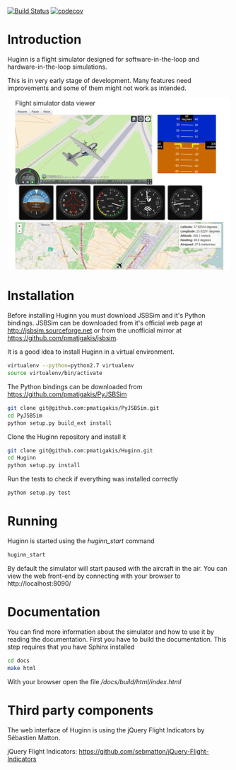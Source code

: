 [![Build Status](https://travis-ci.org/pmatigakis/Huginn.svg?branch=master)](https://travis-ci.org/pmatigakis/Huginn)
[![codecov](https://codecov.io/gh/pmatigakis/Huginn/branch/master/graph/badge.svg)](https://codecov.io/gh/pmatigakis/Huginn)

Introduction
============
Huginn is a flight simulator designed for software-in-the-loop and
hardware-in-the-loop simulations.

This is in very early stage of development. Many features need improvements and
some of them might not work as intended.

![Huginn flight simulator](/docs/images/huginn.png?raw=true "Huginn flight simulator")

Installation
============
Before installing Huginn you must download JSBSim and it's Python bindings.
JSBSim can be downloaded from it's official web page at http://jsbsim.sourceforge.net
or from the unofficial mirror at https://github.com/pmatigakis/jsbsim.

It is a good idea to install Huginn in a virtual environment.

```bash
virtualenv --python=python2.7 virtualenv
source virtualenv/bin/activate
```

The Python bindings can be downloaded from https://github.com/pmatigakis/PyJSBSim

```bash
git clone git@github.com:pmatigakis/PyJSBSim.git
cd PyJSBSim
python setup.py build_ext install    
```

Clone the Huginn repository and install it

```bash
git clone git@github.com:pmatigakis/Huginn.git
cd Huginn
python setup.py install
```

Run the tests to check if everything was installed correctly

```bash
python setup.py test
```

Running
=======
Huginn is started using the *huginn_start* command

```bash
huginn_start
```

By default the simulator will start paused with the aircraft in the air. You can
view the web front-end by connecting with your browser to http://localhost:8090/

Documentation
=============
You can find more information about the simulator and how to use it by reading
the documentation. First you have to build the documentation. This step requires
that you have Sphinx installed

```bash
cd docs
make html
```

With your browser open the file */docs/build/html/index.html*

Third party components
======================
The web interface of Huginn is using the jQuery Flight Indicators by Sébastien Matton.

jQuery Flight Indicators: https://github.com/sebmatton/jQuery-Flight-Indicators  

